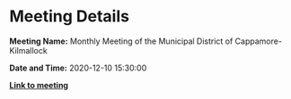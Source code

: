 # Meeting Details

**Meeting Name:** Monthly Meeting of the Municipal District of Cappamore-Kilmallock

**Date and Time:** 2020-12-10 15:30:00

**<a href="https://www.limerick.ie/council/whats-on/monthly-meeting-municipal-district-cappamore-kilmallock-65" target="_blank">Link to meeting</a>**
